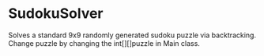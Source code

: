 # SudokuSolver
 Solves a standard 9x9 randomly generated sudoku puzzle via backtracking.
 Change puzzle by changing the int[][]puzzle in Main class.
